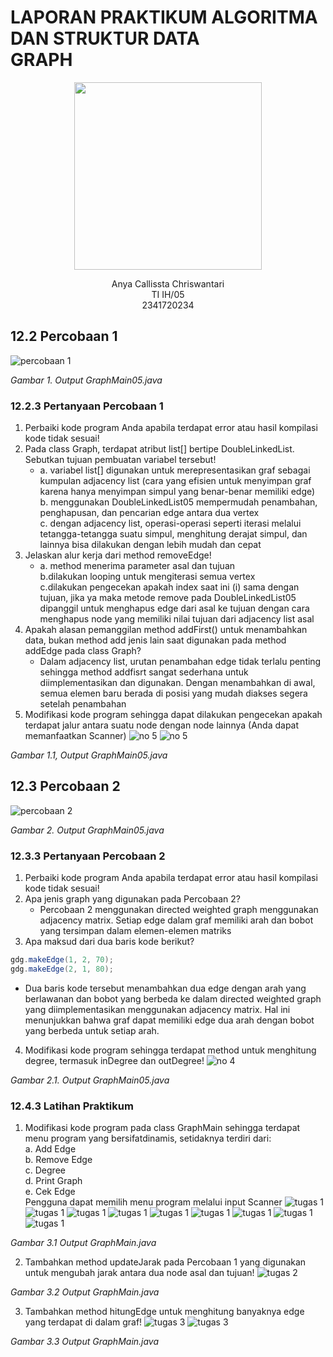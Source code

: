 # LAPORAN PRAKTIKUM ALGORITMA DAN STRUKTUR DATA <br> GRAPH  

<p align="center">
<img src="POLINEMA-LOGO.png" width= "300px"> 
<p align="center"> Anya Callissta Chriswantari <br>TI IH/05 <br>2341720234


## 12.2 Percobaan 1
![percobaan 1](per1_p15.2.png)

_Gambar 1. Output GraphMain05.java_

### 12.2.3 Pertanyaan Percobaan 1
1. Perbaiki kode program Anda apabila terdapat error atau hasil kompilasi kode tidak sesuai!
2. Pada class Graph, terdapat atribut list[] bertipe DoubleLinkedList. Sebutkan tujuan pembuatan variabel tersebut!
    * a. variabel list[] digunakan untuk merepresentasikan graf sebagai kumpulan adjacency list (cara yang efisien untuk menyimpan graf karena hanya menyimpan simpul yang benar-benar memiliki edge)
    <br>b. menggunakan DoubleLinkedList05 mempermudah penambahan, penghapusan, dan pencarian edge antara dua vertex
    <br>c. dengan adjacency list, operasi-operasi seperti iterasi melalui tetangga-tetangga suatu simpul, menghitung derajat simpul, dan lainnya bisa dilakukan dengan lebih mudah dan cepat
3. Jelaskan alur kerja dari method removeEdge!
    * a. method menerima parameter asal dan tujuan
    <br>b.dilakukan looping untuk mengiterasi semua vertex
    <br>c.dilakukan pengecekan apakah index saat ini (i) sama dengan tujuan, jika ya maka metode remove pada DoubleLinkedList05 dipanggil untuk menghapus edge dari asal ke tujuan dengan cara menghapus node yang memiliki nilai tujuan dari adjacency list asal
4. Apakah alasan pemanggilan method addFirst() untuk menambahkan data, bukan method add jenis lain saat digunakan pada method addEdge pada class Graph?
    * Dalam  adjacency list, urutan penambahan edge tidak terlalu penting sehingga method addfisrt sangat sederhana untuk diimplementasikan dan digunakan. Dengan menambahkan di awal, semua elemen baru berada di posisi yang mudah diakses segera setelah penambahan
5. Modifikasi kode program sehingga dapat dilakukan pengecekan apakah terdapat jalur antara suatu node dengan node lainnya (Anda dapat memanfaatkan Scanner)
![no 5](soal5_per1_p15.2.png)
![no 5](soal5(2)_per1_p15.2.png)

_Gambar 1.1, Output GraphMain05.java_

## 12.3 Percobaan 2
![percobaan 2](per2_p15.2.png)

_Gambar 2. Output GraphMain05.java_

### 12.3.3 Pertanyaan Percobaan 2
1. Perbaiki kode program Anda apabila terdapat error atau hasil kompilasi kode tidak sesuai!
2. Apa jenis graph yang digunakan pada Percobaan 2?
    * Percobaan 2 menggunakan directed weighted graph menggunakan adjacency matrix. Setiap edge dalam graf memiliki arah dan bobot yang tersimpan dalam elemen-elemen matriks
3. Apa maksud dari dua baris kode berikut?
```java
gdg.makeEdge(1, 2, 70);
gdg.makeEdge(2, 1, 80);
``` 
* Dua baris kode tersebut menambahkan dua edge dengan arah yang berlawanan dan bobot yang berbeda ke dalam directed weighted graph yang diimplementasikan menggunakan adjacency matrix. Hal ini menunjukkan bahwa graf dapat memiliki edge dua arah dengan bobot yang berbeda untuk setiap arah.
4. Modifikasi kode program sehingga terdapat method untuk menghitung degree, termasuk inDegree dan outDegree!
![no 4](no4_per2_p15.2.png)

_Gambar 2.1. Output GraphMain05.java_

### 12.4.3 Latihan Praktikum
1. Modifikasi kode program pada class GraphMain sehingga terdapat menu program yang bersifatdinamis, setidaknya terdiri dari:
    <br>a. Add Edge 
    <br>b. Remove Edge 
    <br>c. Degree 
    <br>d. Print Graph 
    <br>e. Cek Edge
<br>Pengguna dapat memilih menu program melalui input Scanner
![tugas 1](tugas1_p15.2.png) 
![tugas 1](tugas1(2)_p15.2.png) 
![tugas 1](tugas1(3)_p15.2.png) 
![tugas 1](tugas1(4)_p15.2.png) 
![tugas 1](tugas1(5)_p15.2.png) 
![tugas 1](tugas1(6)_p15.2.png) 
![tugas 1](tugas1(7)_p15.2.png) 
![tugas 1](tugas1(8)_p15.2.png) 
![tugas 1](tugas1(9)_p15.2.png)

_Gambar 3.1 Output GraphMain.java_ 

2. Tambahkan method updateJarak pada Percobaan 1 yang digunakan untuk mengubah jarak antara dua node asal dan tujuan!
![tugas 2](tugas2_p15.2.png) 

_Gambar 3.2 Output GraphMain.java_

3. Tambahkan method hitungEdge untuk menghitung banyaknya edge yang terdapat di dalam graf!
![tugas 3](tugas3_p15.2.png) 
![tugas 3](tugas3(2)_p15.2.png)

_Gambar 3.3 Output GraphMain.java_